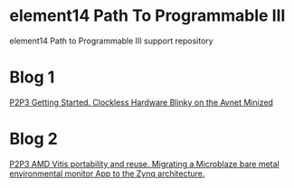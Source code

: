 # element14 Path To Programmable III
element14 Path to Programmable III support repository

# Blog 1
[P2P3 Getting Started. Clockless Hardware Blinky on the Avnet Minized](https://community.element14.com/challenges-projects/design-challenges/pathprogrammable3/b/blog/posts/p2p3-getting-started-clockless-hardware-blinky-on-the-avnet-minized)

# Blog 2
[P2P3 AMD Vitis portability and reuse. Migrating a Microblaze bare metal environmental monitor App to the Zynq architecture.](https://community.element14.com/challenges-projects/design-challenges/pathprogrammable3/b/blog/posts/p2p3-amd-vitis-portability-and-reuse-migrating-microblaze-bare-metal-environmental-monitor-app-to-zynq)
